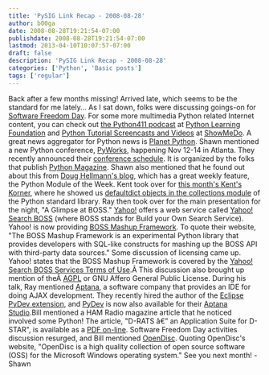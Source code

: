 ```yaml
---
title: 'PySIG Link Recap - 2008-08-28'
author: b00ga
date: 2008-08-28T19:21:54-07:00
publishdate: 2008-08-28T19:21:54-07:00
lastmod: 2013-04-10T10:07:57-07:00
draft: false
description: 'PySIG Link Recap - 2008-08-28'
categories: ['Python', 'Basic posts']
tags: ['regular']
---
```


Back after a few months missing! Arrived late, which seems to be the standard for me lately... As I sat down, folks were discussing goings-on for [Software Freedom Day](http://softwarefreedomday.org/). For some more multimedia Python related Internet content, you can check out [the Python411 podcast](http://www.awaretek.com/python/) at [Python Learning Foundation](http://www.awaretek.com/plf.html) and [Python Tutorial Screencasts and Videos](http://showmedo.com/videos/python) at [ShowMeDo](http://showmedo.com/). A great news aggregator for Python news is [Planet Python](http://planetpython.org/). Shawn mentioned a new Python conference, [PyWorks](http://pyworks.mtacon.com/), happening Nov 12-14 in Atlanta. They recently announced their [conference schedule](http://pyworks.mtacon.com/c/schedule). It is organized by the folks that publish [Python Magazine](http://pymag.phparch.com/). Shawn also mentioned that he found out about this from [Doug Hellmann's blog](http://blog.doughellmann.com/), which has a great weekly feature, the Python Module of the Week. Kent took over for [this month's Kent's Korner](http://personalpages.tds.net/~kent37/kk/00013.html), where he showed us [defaultdict objects in the collections module](http://docs.python.org/lib/defaultdict-objects.html) of the Python standard library. Ray then took over for the main presentation for the night, "A Glimpse at BOSS." [Yahoo!](http://www.yahoo.com) offers a web service called [Yahoo! Search BOSS](http://developer.yahoo.com/search/boss/) (where BOSS stands for Build your Own Search Service). Yahoo! is now providing [BOSS Mashup Framework](http://developer.yahoo.com/search/boss/mashup.html). To quote their website, "The BOSS Mashup Framework is an experimental Python library that provides developers with SQL-like constructs for mashing up the BOSS API with third-party data sources." Some discussion of licensing came up. Yahoo! states that the BOSS Mashup Framework is covered by the [Yahoo! Search BOSS Services Terms of Use](http://info.yahoo.com/legal/us/yahoo/search/bosstos/bosstos-2317.html).Â This discussion also brought up mention of theÂ [AGPL](http://www.fsf.org/licensing/licenses/agpl-3.0.html) or GNU Affero General Public License. During his talk, Ray mentioned [Aptana](http://www.aptana.com/), a software company that provides an IDE for doing AJAX development. They recently hired the author of the [Eclipse](http://www.eclipse.org/) [PyDev extension](http://pydev.sourceforge.net/), and [PyDev](http://www.aptana.com/python) is now also available for their [Aptana Studio](http://www.aptana.com/studio).Bill mentioned a HAM Radio magazine article that he noticed involved some Python! The article, "D-RATS â€” an Application Suite for D-STAR", is available as a [PDF on-line](http://static.danplanet.com/preserve/KK7DS_QST_D-RATS.pdf). Software Freedom Day activities discussion resurged, and Bill mentioned [OpenDisc](http://www.theopendisc.com/). Quoting OpenDisc's website, "OpenDisc is a high quality collection of open source software (OSS) for the Microsoft Windows operating system." See you next month! -Shawn
